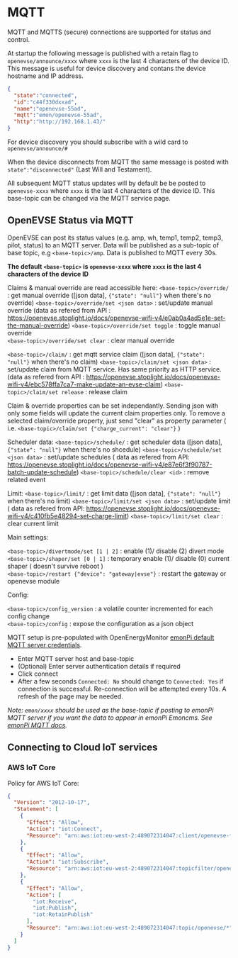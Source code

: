 # MQTT

MQTT and MQTTS (secure) connections are supported for status and control.

At startup the following message is published with a retain flag to `openevse/announce/xxxx` where `xxxx` is the last 4 characters of the device ID. This message is useful for device discovery and contans the device hostname and IP address.

```json
{
  "state":"connected",
  "id":"c44f330dxxad",
  "name":"openevse-55ad",
  "mqtt":"emon/openevse-55ad",
  "http":"http://192.168.1.43/"
}
```

For device discovery you should subscribe with a wild card to `openevse/announce/#`

When the device disconnects from MQTT the same message is posted with `state":"disconnected"` (Last Will and Testament).

All subsequent MQTT status updates will by default be be posted to `openevse-xxxx` where `xxxx` is the last 4 characters of the device ID. This base-topic can be changed via the MQTT service page.

## OpenEVSE Status via MQTT

OpenEVSE can post its status values (e.g. amp, wh, temp1, temp2, temp3, pilot, status) to an MQTT server. Data will be published as a sub-topic of base topic, e.g `<base-topic>/amp`. Data is published to MQTT every 30s.

**The default `<base-topic>` is `openevse-xxxx` where `xxxx` is the last 4 characters of the device ID**

Claims & manual override are read accessible here:
`<base-topic>/override/`                    : get manual override ([json data], `{"state": "null"}` when there's no override)
`<base-topic>/override/set <json data>`     : set/update manual override (data as refered from API : <https://openevse.stoplight.io/docs/openevse-wifi-v4/e0ab0a4ad5e1e-set-the-manual-override>)
`<base-topic>/override/set toggle`          : toggle manual override  
`<base-topic>/override/set clear`           : clear manual override  

`<base-topic>/claim/`                       : get mqtt service claim ([json data], `{"state": "null"}` when there's no claim)
`<base-topic>/claim/set <json data>`        : set/update claim from MQTT service. Has same priority as HTTP service. (data as refered from API : <https://openevse.stoplight.io/docs/openevse-wifi-v4/ebc578ffa7ca7-make-update-an-evse-claim>)
`<base-topic>/claim/set release`            : release claim  

Claim & override properties can be set independantly. Sending json with only some fields will update the current claim properties only.
To remove a selected claim/override property, just send "clear" as property parameter  ( i.e. `<base-topic>/claim/set {"charge_current": "clear"}` )

Scheduler data:
`<base-topic>/schedule/`                    : get scheduler data ([json data], `{"state": "null"}` when there's no shcedule)
`<base-topic>/schedule/set <json data>`     : set/update schedules ( data as refered from API: <https://openevse.stoplight.io/docs/openevse-wifi-v4/e87e6f3f90787-batch-update-schedule>)
`<base-topic>/schedule/clear <id>`          : remove related event

Limit:
`<base-topic>/limit/`                       : get limit data ([json data], `{"state": "null"}` when there's no limit)
`<base-topic>/limit/set <json data>`        : set/update limit ( data as refered from API: <https://openevse.stoplight.io/docs/openevse-wifi-v4/c410fb5e48294-set-charge-limit>)
`<base-topic>/limit/set clear`              : clear current limit

Main settings:

`<base-topic>/divertmode/set [1 | 2]`       : enable (1)/ disable (2) divert mode  
`<base-topic>/shaper/set [0 | 1]`           : temporary enable (1)/ disable (0) current shaper ( doesn't survive reboot )  
`<base-topic>/restart {"device": "gateway|evse"}` : restart the gateway or openevse module

Config:

`<base-topic>/config_version`               : a volatile counter incremented for each config change  
`<base-topic>/config`                       : expose the configuration as a json object

MQTT setup is pre-populated with OpenEnergyMonitor [emonPi default MQTT server credentials](https://guide.openenergymonitor.org/technical/credentials/#mqtt).

* Enter MQTT server host and base-topic
* (Optional) Enter server authentication details if required
* Click connect
* After a few seconds `Connected: No` should change to `Connected: Yes` if connection is successful. Re-connection will be attempted every 10s. A refresh of the page may be needed.

*Note: `emon/xxxx` should be used as the base-topic if posting to emonPi MQTT server if you want the data to appear in emonPi Emoncms. See [emonPi MQTT docs](https://guide.openenergymonitor.org/technical/mqtt/).*

## Connecting to Cloud IoT services

### AWS IoT Core

Policy for AWS IoT Core:

```json
{
  "Version": "2012-10-17",
  "Statement": [
    {
      "Effect": "Allow",
      "Action": "iot:Connect",
      "Resource": "arn:aws:iot:eu-west-2:489072314047:client/openevse-*"
    },
    {
      "Effect": "Allow",
      "Action": "iot:Subscribe",
      "Resource": "arn:aws:iot:eu-west-2:489072314047:topicfilter/openevse/*"
    },
    {
      "Effect": "Allow",
      "Action": [
        "iot:Receive",
        "iot:Publish",
        "iot:RetainPublish"
      ],
      "Resource": "arn:aws:iot:eu-west-2:489072314047:topic/openevse/*"
    }
  ]
}
```
